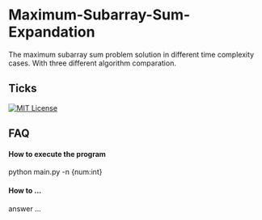 # Maximum-Subarray-Sum-Expandation

The maximum subarray sum problem solution in different time complexity cases. With three different algorithm comparation.

## Ticks
[![MIT License](https://img.shields.io/badge/License-MIT-green.svg)](https://choosealicense.com/licenses/mit/)
## FAQ

#### How to execute the program

python main.py -n {num:int}

#### How to ...

answer ...

  